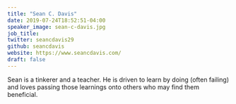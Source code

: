```yaml
---
title: "Sean C. Davis"
date: 2019-07-24T18:52:51-04:00
speaker_image: sean-c-davis.jpg
job_title:
twitter: seancdavis29
github: seancdavis
website: https://www.seancdavis.com/
draft: false
---
```


Sean is a tinkerer and a teacher. He is driven to learn by doing (often failing) and loves passing those learnings onto others who may find them beneficial.
